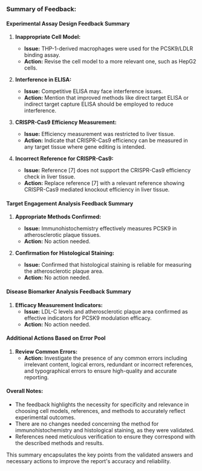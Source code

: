 ### Summary of Feedback:

#### Experimental Assay Design Feedback Summary
1. **Inappropriate Cell Model:**
   - **Issue:** THP-1-derived macrophages were used for the PCSK9/LDLR binding assay.
   - **Action:** Revise the cell model to a more relevant one, such as HepG2 cells.
   
2. **Interference in ELISA:**
   - **Issue:** Competitive ELISA may face interference issues.
   - **Action:** Mention that improved methods like direct target ELISA or indirect target capture ELISA should be employed to reduce interference.

3. **CRISPR-Cas9 Efficiency Measurement:**
   - **Issue:** Efficiency measurement was restricted to liver tissue.
   - **Action:** Indicate that CRISPR-Cas9 efficiency can be measured in any target tissue where gene editing is intended.

4. **Incorrect Reference for CRISPR-Cas9:**
   - **Issue:** Reference [7] does not support the CRISPR-Cas9 efficiency check in liver tissue.
   - **Action:** Replace reference [7] with a relevant reference showing CRISPR-Cas9 mediated knockout efficiency in liver tissue.

#### Target Engagement Analysis Feedback Summary
1. **Appropriate Methods Confirmed:**
   - **Issue:** Immunohistochemistry effectively measures PCSK9 in atherosclerotic plaque tissues.
   - **Action:** No action needed.
   
2. **Confirmation for Histological Staining:**
   - **Issue:** Confirmed that histological staining is reliable for measuring the atherosclerotic plaque area.
   - **Action:** No action needed.

#### Disease Biomarker Analysis Feedback Summary
1. **Efficacy Measurement Indicators:**
   - **Issue:** LDL-C levels and atherosclerotic plaque area confirmed as effective indicators for PCSK9 modulation efficacy.
   - **Action:** No action needed.

#### Additional Actions Based on Error Pool
1. **Review Common Errors:**
   - **Action:** Investigate the presence of any common errors including irrelevant content, logical errors, redundant or incorrect references, and typographical errors to ensure high-quality and accurate reporting.

#### Overall Notes:
- The feedback highlights the necessity for specificity and relevance in choosing cell models, references, and methods to accurately reflect experimental outcomes.
- There are no changes needed concerning the method for immunohistochemistry and histological staining, as they were validated.
- References need meticulous verification to ensure they correspond with the described methods and results.

This summary encapsulates the key points from the validated answers and necessary actions to improve the report's accuracy and reliability.